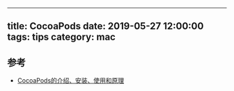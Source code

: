 
---
title: CocoaPods
date: 2019-05-27 12:00:00
tags: tips
category: mac
---

## 参考
- [CocoaPods的介绍、安装、使用和原理](https://www.jianshu.com/p/3086df14ed08)

